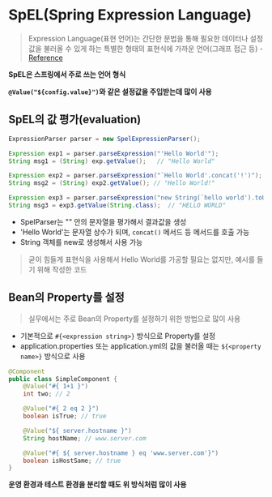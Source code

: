 # SpEL(Spring Expression Language)
> Expression Language(표현 언어)는 간단한 문법을 통해 필요한 데이터나 설정값을 불러올 수 있게 하는 특별한 형태의 표현식에 가까운 언어(그래프 접근 등) - [Reference](https://docs.spring.io/spring-framework/docs/current/reference/html/core.html#expressions)

**SpEL은 스프링에서 주로 쓰는 언어 형식**

**`@Value("${config.value}")`와 같은 설정값을 주입받는데 많이 사용**

## SpEL의 값 평가(evaluation)
```java
ExpressionParser parser = new SpelExpressionParser();

Expression exp1 = parser.parseExpression("'Hello World'");
String msg1 = (String) exp.getValue();   // "Hello World"

Expression exp2 = parser.parseExpression("`Hello World'.concat('!')");
String msg2 = (String) exp2.getValue(); // "Hello World!"

Expression exp3 = parser.parseExpression("new String(`hello world').toUpperCase()");
String msg3 = exp3.getValue(String.class);  // "HELLO WORLD"
```
- SpelParser는 "" 안의 문자열을 평가해서 결과값을 생성
- 'Hello World'는 문자열 상수가 되며, `concat()` 메서드 등 메서드를 호출 가능
- String 객체를 new로 생성해서 사용 가능

> 굳이 힘들게 표현식을 사용해서 Hello World를 가공할 필요는 없지만, 예시를 들기 위해 작성한 코드

## Bean의 Property를 설정
> 실무에서는 주로 Bean의 Property를 설정하기 위한 방법으로 많이 사용
- 기본적으로 `#{<expression string>}` 방식으로 Property를 설정
- application.properties 또는 application.yml의 값을 불러올 때는 `${<property name>}` 방식으로 사용

```java
@Component
public class SimpleComponent {
    @Value("#{ 1+1 }")
    int two; // 2

    @Value("#{ 2 eq 2 }")
    boolean isTrue; // true

    @Value("${ server.hostname }")
    String hostName; // www.server.com

    @Value("#{ ${ server.hostname } eq 'www.server.com'}")
    boolean isHostSame; // true
}
```
**운영 환경과 테스트 환경을 분리할 때도 위 방식처럼 많이 사용**
